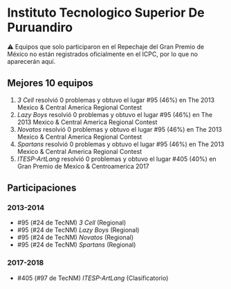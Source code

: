 # Instituto Tecnologico Superior De Puruandiro

:warning: Equipos que solo participaron en el Repechaje del Gran Premio de México no están registrados oficialmente en el ICPC, por lo que no aparecerán aquí.

## Mejores 10 equipos

1. _3 Cell_ resolvió 0 problemas y obtuvo el lugar #95 (46%) en The 2013 Mexico & Central America Regional Contest
1. _Lazy Boys_ resolvió 0 problemas y obtuvo el lugar #95 (46%) en The 2013 Mexico & Central America Regional Contest
1. _Novatos_ resolvió 0 problemas y obtuvo el lugar #95 (46%) en The 2013 Mexico & Central America Regional Contest
1. _Spartans_ resolvió 0 problemas y obtuvo el lugar #95 (46%) en The 2013 Mexico & Central America Regional Contest
1. _ITESP-ArtLang_ resolvió 0 problemas y obtuvo el lugar #405 (40%) en Gran Premio de Mexico & Centroamerica 2017

## Participaciones

### 2013-2014

- #95 (#24 de TecNM) _3 Cell_ (Regional)
- #95 (#24 de TecNM) _Lazy Boys_ (Regional)
- #95 (#24 de TecNM) _Novatos_ (Regional)
- #95 (#24 de TecNM) _Spartans_ (Regional)

### 2017-2018

- #405 (#97 de TecNM) _ITESP-ArtLang_ (Clasificatorio)



